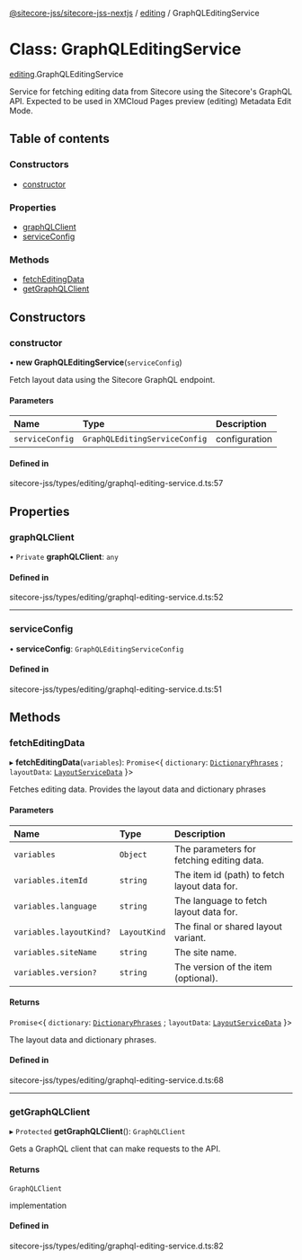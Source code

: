 [@sitecore-jss/sitecore-jss-nextjs](../README.md) / [editing](../modules/editing.md) / GraphQLEditingService

# Class: GraphQLEditingService

[editing](../modules/editing.md).GraphQLEditingService

Service for fetching editing data from Sitecore using the Sitecore's GraphQL API.
Expected to be used in XMCloud Pages preview (editing) Metadata Edit Mode.

## Table of contents

### Constructors

- [constructor](editing.GraphQLEditingService.md#constructor)

### Properties

- [graphQLClient](editing.GraphQLEditingService.md#graphqlclient)
- [serviceConfig](editing.GraphQLEditingService.md#serviceconfig)

### Methods

- [fetchEditingData](editing.GraphQLEditingService.md#fetcheditingdata)
- [getGraphQLClient](editing.GraphQLEditingService.md#getgraphqlclient)

## Constructors

### constructor

• **new GraphQLEditingService**(`serviceConfig`)

Fetch layout data using the Sitecore GraphQL endpoint.

#### Parameters

| Name | Type | Description |
| :------ | :------ | :------ |
| `serviceConfig` | `GraphQLEditingServiceConfig` | configuration |

#### Defined in

sitecore-jss/types/editing/graphql-editing-service.d.ts:57

## Properties

### graphQLClient

• `Private` **graphQLClient**: `any`

#### Defined in

sitecore-jss/types/editing/graphql-editing-service.d.ts:52

___

### serviceConfig

• **serviceConfig**: `GraphQLEditingServiceConfig`

#### Defined in

sitecore-jss/types/editing/graphql-editing-service.d.ts:51

## Methods

### fetchEditingData

▸ **fetchEditingData**(`variables`): `Promise`\<\{ `dictionary`: [`DictionaryPhrases`](../interfaces/index.DictionaryPhrases.md) ; `layoutData`: [`LayoutServiceData`](../interfaces/index.LayoutServiceData.md)  }\>

Fetches editing data. Provides the layout data and dictionary phrases

#### Parameters

| Name | Type | Description |
| :------ | :------ | :------ |
| `variables` | `Object` | The parameters for fetching editing data. |
| `variables.itemId` | `string` | The item id (path) to fetch layout data for. |
| `variables.language` | `string` | The language to fetch layout data for. |
| `variables.layoutKind?` | `LayoutKind` | The final or shared layout variant. |
| `variables.siteName` | `string` | The site name. |
| `variables.version?` | `string` | The version of the item (optional). |

#### Returns

`Promise`\<\{ `dictionary`: [`DictionaryPhrases`](../interfaces/index.DictionaryPhrases.md) ; `layoutData`: [`LayoutServiceData`](../interfaces/index.LayoutServiceData.md)  }\>

The layout data and dictionary phrases.

#### Defined in

sitecore-jss/types/editing/graphql-editing-service.d.ts:68

___

### getGraphQLClient

▸ `Protected` **getGraphQLClient**(): `GraphQLClient`

Gets a GraphQL client that can make requests to the API.

#### Returns

`GraphQLClient`

implementation

#### Defined in

sitecore-jss/types/editing/graphql-editing-service.d.ts:82
